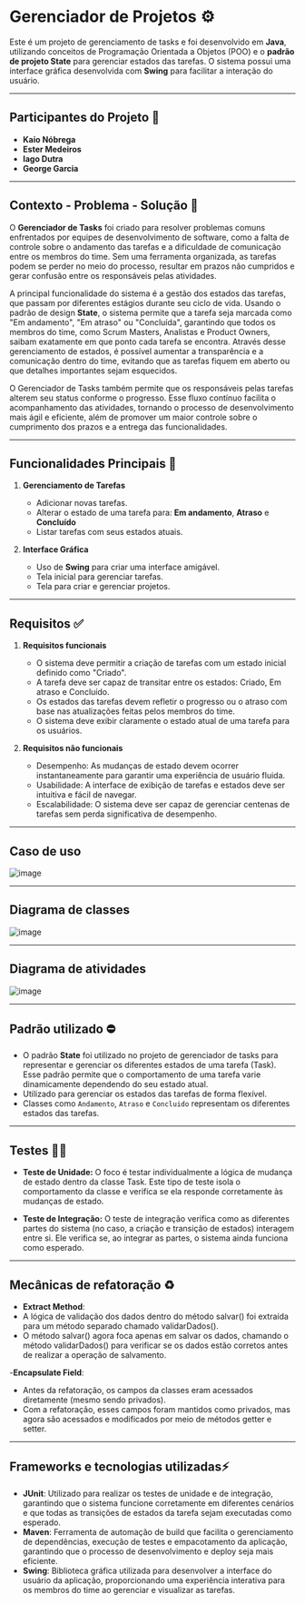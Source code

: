 # Gerenciador de Projetos ⚙️

Este é um projeto de gerenciamento de tasks e foi desenvolvido em **Java**, utilizando conceitos de Programação Orientada a Objetos (POO) e o **padrão de projeto State** para gerenciar estados das tarefas. O sistema possui uma interface gráfica desenvolvida com **Swing** para facilitar a interação do usuário.

---

## Participantes do Projeto 👤
- **Kaio Nóbrega**  
- **Ester Medeiros**  
- **Iago Dutra**  
- **George Garcia**  

---

## Contexto - Problema - Solução 🧩
O **Gerenciador de Tasks** foi criado para resolver problemas comuns enfrentados por equipes de desenvolvimento de software, como a falta de controle sobre o andamento das tarefas e a dificuldade de comunicação entre os membros do time. Sem uma ferramenta organizada, as tarefas podem se perder no meio do processo, resultar em prazos não cumpridos e gerar confusão entre os responsáveis pelas atividades.

A principal funcionalidade do sistema é a gestão dos estados das tarefas, que passam por diferentes estágios durante seu ciclo de vida. Usando o padrão de design **State**, o sistema permite que a tarefa seja marcada como "Em andamento", "Em atraso" ou "Concluída", garantindo que todos os membros do time, como Scrum Masters, Analistas e Product Owners, saibam exatamente em que ponto cada tarefa se encontra. Através desse gerenciamento de estados, é possível aumentar a transparência e a comunicação dentro do time, evitando que as tarefas fiquem em aberto ou que detalhes importantes sejam esquecidos.

O Gerenciador de Tasks também permite que os responsáveis pelas tarefas alterem seu status conforme o progresso. Esse fluxo contínuo facilita o acompanhamento das atividades, tornando o processo de desenvolvimento mais ágil e eficiente, além de promover um maior controle sobre o cumprimento dos prazos e a entrega das funcionalidades.

---

## Funcionalidades Principais 📜
1. **Gerenciamento de Tarefas**
   - Adicionar novas tarefas.
   - Alterar o estado de uma tarefa para: **Em andamento**, **Atraso** e **Concluído**
   - Listar tarefas com seus estados atuais.

2. **Interface Gráfica**
   - Uso de **Swing** para criar uma interface amigável.
   - Tela inicial para gerenciar tarefas.
   - Tela para criar e gerenciar projetos.

--- 

## Requisitos ✅
1. **Requisitos funcionais**
   - O sistema deve permitir a criação de tarefas com um estado inicial definido como "Criado".
   - A tarefa deve ser capaz de transitar entre os estados: Criado, Em atraso e Concluído.
   - Os estados das tarefas devem refletir o progresso ou o atraso com base nas atualizações feitas pelos membros do time.
   - O sistema deve exibir claramente o estado atual de uma tarefa para os usuários.
     
2. **Requisitos não funcionais**
   - Desempenho: As mudanças de estado devem ocorrer instantaneamente para garantir uma experiência de usuário fluida.
   - Usabilidade: A interface de exibição de tarefas e estados deve ser intuitiva e fácil de navegar.
   - Escalabilidade: O sistema deve ser capaz de gerenciar centenas de tarefas sem perda significativa de desempenho.
     
--- 
## Caso de uso 
![image](https://github.com/user-attachments/assets/653fb489-f85d-4387-98f3-ac0e4e4208ac)

---

## Diagrama de classes
![image](https://github.com/user-attachments/assets/9caa66ff-31d8-42c0-9bff-45c46176a08f) 

---

## Diagrama de atividades
![image](https://github.com/user-attachments/assets/95b0c8f7-00e5-4d0f-8797-8987b577048a)


---

## Padrão utilizado ⛔
   - O padrão **State** foi utilizado no projeto de gerenciador de tasks para representar e gerenciar os diferentes estados de uma tarefa (Task). Esse padrão permite que o comportamento de uma tarefa varie dinamicamente dependendo do seu estado atual.
   - Utilizado para gerenciar os estados das tarefas de forma flexível.
   - Classes como `Andamento`, `Atraso` e `Concluido` representam os diferentes estados das tarefas.

---

## Testes ✍🏻
   - **Teste de Unidade:** O foco é testar individualmente a lógica de mudança de estado dentro da classe Task. Este tipo de teste isola o comportamento da classe e verifica se ela responde corretamente às mudanças de estado.

   - **Teste de Integração:** O teste de integração verifica como as diferentes partes do sistema (no caso, a criação e transição de estados) interagem entre si. Ele verifica se, ao integrar as partes, o sistema ainda funciona como esperado.

---

## Mecânicas de refatoração ♻️
   - **Extract Method**:
   - A lógica de validação dos dados dentro do método salvar() foi extraída para um método separado chamado validarDados().
   - O método salvar() agora foca apenas em salvar os dados, chamando o método validarDados() para verificar se os dados estão corretos antes de realizar a operação de salvamento.

   -**Encapsulate Field**:
   - Antes da refatoração, os campos da classes eram acessados diretamente (mesmo sendo privados).
   - Com a refatoração, esses campos foram mantidos como privados, mas agora são acessados e modificados por meio de métodos getter e setter.

---
## Frameworks e tecnologias utilizadas⚡
   - **JUnit**: Utilizado para realizar os testes de unidade e de integração, garantindo que o sistema funcione corretamente em diferentes cenários e que todas as transições de estados da tarefa sejam executadas    como esperado.
   - **Maven**: Ferramenta de automação de build que facilita o gerenciamento de dependências, execução de testes e empacotamento da aplicação, garantindo que o processo de desenvolvimento e deploy seja mais        eficiente.
   - **Swing**: Biblioteca gráfica utilizada para desenvolver a interface do usuário da aplicação, proporcionando uma experiência interativa para os membros do time ao gerenciar e visualizar as tarefas.





